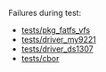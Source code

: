 Failures during test:
- [tests/pkg_fatfs_vfs](tests/pkg_fatfs_vfs/test.failed)
- [tests/driver_my9221](tests/driver_my9221/test.failed)
- [tests/driver_ds1307](tests/driver_ds1307/test.failed)
- [tests/cbor](tests/cbor/test.failed)
